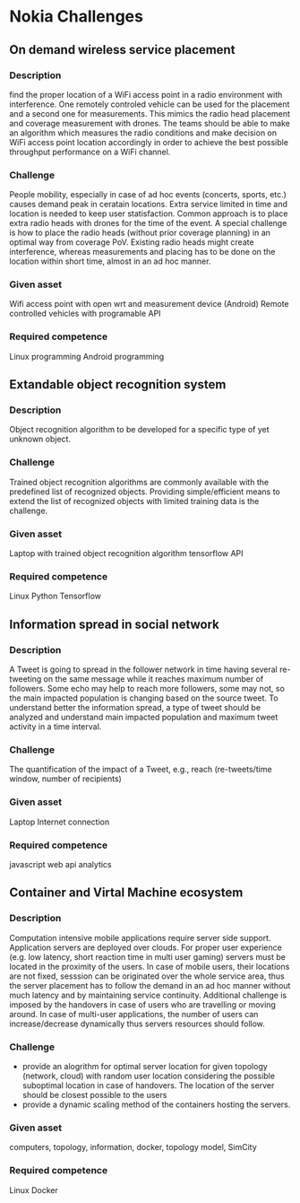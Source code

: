 # Nokia Challenges

## On demand wireless service placement
### Description
find the proper location of a WiFi access point in a radio environment with interference. One remotely controled vehicle can be used for the placement and a second one for measurements. This mimics the radio head placement and coverage measurement with drones. The teams should be able to make an algorithm which measures the radio conditions and make decision on WiFi access point location accordingly in order to achieve the best possible throughput performance on a WiFi channel. 
### Challenge
People mobility, especially in case of ad hoc events (concerts, sports, etc.) causes demand peak in ceratain locations. Extra service limited in time and location is needed to keep user statisfaction. Common approach is to place extra radio heads with drones for the time of the event. A special challenge is how to place the radio heads (without prior coverage planning) in an optimal way from coverage PoV. Existing radio heads might create interference, whereas measurements and placing has to be done on the location within short time, almost in an ad hoc manner.
### Given asset
Wifi access point with open wrt and measurement device (Android)
Remote controlled vehicles with programable API
### Required competence
Linux programming
Android programming
## Extandable object recognition system
### Description
Object recognition algorithm to be developed for a specific type of yet unknown object. 
### Challenge
Trained object recognition algorithms are commonly available with the predefined list of recognized objects. Providing simple/efficient means to extend the list of recognized objects with limited training data is the challenge.
### Given asset
Laptop with trained object recognition algorithm
tensorflow API 
### Required competence
Linux
Python
Tensorflow 
## Information spread in social network
### Description
A Tweet is going to spread in the follower network in time having several re-tweeting on the same message while it reaches maximum number of followers. Some echo may help to reach more followers, some may not, so the main impacted population is changing based on the source tweet. To understand better the information spread, a type of tweet should be analyzed and understand main impacted population and maximum tweet activity in a time interval.  
### Challenge
The quantification of the impact of  a Tweet, e.g., reach (re-tweets/time window, number of recipients)
### Given asset
Laptop
Internet connection
### Required competence
javascript
web api
analytics
## Container and Virtal Machine ecosystem
### Description
Computation intensive mobile applications require server side support. Application servers are deployed over clouds. For proper user experience (e.g. low latency, short reaction time in multi user gaming) servers must be located in the proximity of the users. In case of  mobile users, their locations are not fixed, sesssion can be originated over the whole service area, thus the server placement has to follow the demand in an ad hoc manner without much latency and by maintaining service continuity. Additional challenge is imposed by the handovers in case of users who are travelling or moving around. In case of multi-user applications, the number of users can increase/decrease dynamically thus servers resources should follow. 
### Challenge
* provide an alogrithm for optimal server location for given topology (network, cloud) with random user location considering the possible suboptimal location in case of handovers. The location of the server should be closest possible to the users
* provide a dynamic scaling method of the containers hosting the servers.  
### Given asset
computers, topology, information, docker, topology model, SimCity
### Required competence
Linux
Docker
